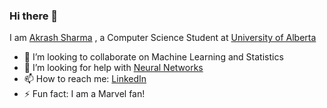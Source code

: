 ### Hi there 👋

<!--
**Akarsh654/Akarsh654** is a ✨ _special_ ✨ repository because its `README.md` (this file) appears on your GitHub profile. -->

I am [Akrash Sharma](https://akrashsharma.netlify.app/) , a Computer Science Student at [University of Alberta](https://www.ualberta.ca/index.html) 


- 👯 I’m looking to collaborate on Machine Learning and Statistics
- 🤔 I’m looking for help with [Neural Networks](hhttps://github.com/Akarsh654/Deep-Learning-Projects/tree/main/Neural%20Networks)
- 📫 How to reach me: [LinkedIn](https://www.linkedin.com/in/akrash-sharma-a75808198/)
- ⚡ Fun fact: I am a Marvel fan!



